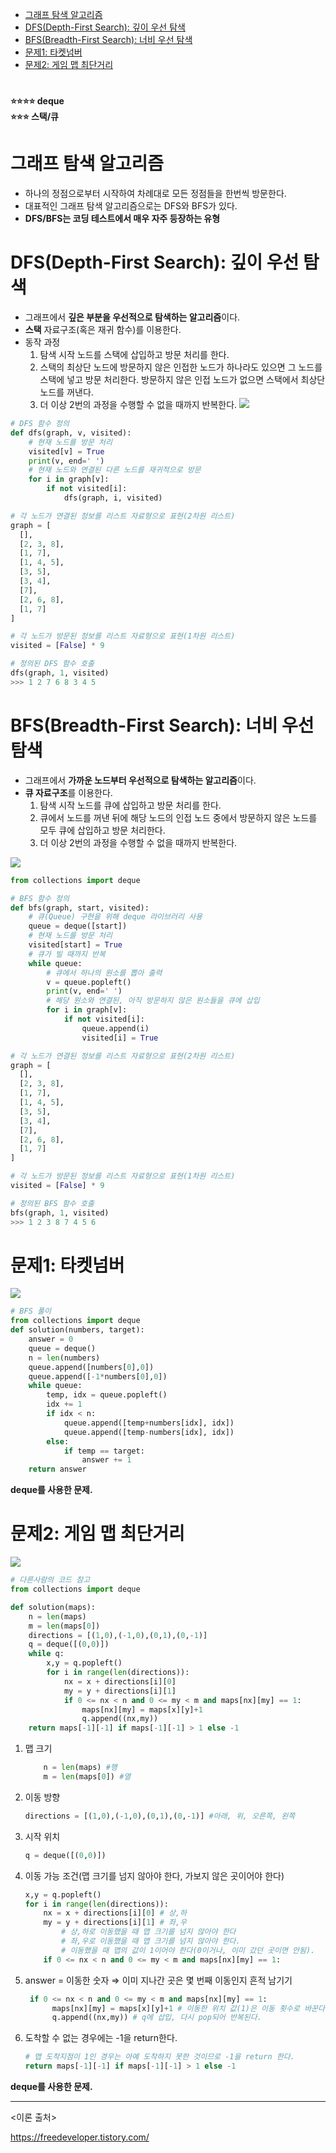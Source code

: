 - [그래프 탐색 알고리즘](#그래프-탐색-알고리즘)
- [DFS(Depth-First Search): 깊이 우선 탐색](#dfsdepth-first-search-깊이-우선-탐색)
- [BFS(Breadth-First Search): 너비 우선 탐색](#bfsbreadth-first-search-너비-우선-탐색)
- [문제1: 타켓넘버](#문제1-타켓넘버)
- [문제2: 게임 맵 최단거리](#문제2-게임-맵-최단거리)

#


**⭐⭐⭐⭐ deque** </br>
**⭐⭐⭐ 스택/큐**

#


# **그래프 탐색 알고리즘**

- 하나의 정점으로부터 시작하여 차례대로 모든 정점들을 한번씩 방문한다.
- 대표적인 그래프 탐색 알고리즘으로는 DFS와 BFS가 있다.
- **DFS/BFS는 코딩 테스트에서 매우 자주 등장하는 유형**

# DFS(Depth-First Search): 깊**이 우선 탐색**

- 그래프에서 **깊은 부분을 우선적으로 탐색하는 알고리즘**이다.
- **스택** 자료구조(혹은 재귀 함수)를 이용한다.
- 동작 과정
    1. 탐색 시작 노드를 스택에 삽입하고 방문 처리를 한다.
    2. 스택의 최상단 노드에 방문하지 않은 인접한 노드가 하나라도 있으면 그 노드를 스택에 넣고 방문 처리한다. 방문하지 않은 인접 노드가 없으면 스택에서 최상단 노드를 꺼낸다.
    3. 더 이상 2번의 과정을 수행할 수 없을 때까지 반복한다.
![](https://velog.velcdn.com/images/miracle-21/post/7ac96789-1d49-408e-b1b0-e59782cc98b1/image.png)


```python
# DFS 함수 정의
def dfs(graph, v, visited):
    # 현재 노드를 방문 처리
    visited[v] = True
    print(v, end=' ')
    # 현재 노드와 연결된 다른 노드를 재귀적으로 방문
    for i in graph[v]:
        if not visited[i]:
            dfs(graph, i, visited)

# 각 노드가 연결된 정보를 리스트 자료형으로 표현(2차원 리스트)
graph = [
  [],
  [2, 3, 8],
  [1, 7],
  [1, 4, 5],
  [3, 5],
  [3, 4],
  [7],
  [2, 6, 8],
  [1, 7]
]

# 각 노드가 방문된 정보를 리스트 자료형으로 표현(1차원 리스트)
visited = [False] * 9

# 정의된 DFS 함수 호출
dfs(graph, 1, visited)
>>> 1 2 7 6 8 3 4 5
```

# BFS(Breadth-First Search): **너비 우선 탐색**

- 그래프에서 **가까운 노드부터 우선적으로 탐색하는 알고리즘**이다.
- **큐 자료구조**를 이용한다.
    1. 탐색 시작 노드를 큐에 삽입하고 방문 처리를 한다.
    2. 큐에서 노드를 꺼낸 뒤에 해당 노드의 인접 노드 중에서 방문하지 않은 노드를 모두 큐에 삽입하고 방문 처리한다.
    3. 더 이상 2번의 과정을 수행할 수 없을 때까지 반복한다.

![](https://velog.velcdn.com/images/miracle-21/post/879a3313-d967-4ae9-bb35-7cced4182557/image.png)

```python
from collections import deque

# BFS 함수 정의
def bfs(graph, start, visited):
    # 큐(Queue) 구현을 위해 deque 라이브러리 사용
    queue = deque([start])
    # 현재 노드를 방문 처리
    visited[start] = True
    # 큐가 빌 때까지 반복
    while queue:
        # 큐에서 하나의 원소를 뽑아 출력
        v = queue.popleft()
        print(v, end=' ')
        # 해당 원소와 연결된, 아직 방문하지 않은 원소들을 큐에 삽입
        for i in graph[v]:
            if not visited[i]:
                queue.append(i)
                visited[i] = True

# 각 노드가 연결된 정보를 리스트 자료형으로 표현(2차원 리스트)
graph = [
  [],
  [2, 3, 8],
  [1, 7],
  [1, 4, 5],
  [3, 5],
  [3, 4],
  [7],
  [2, 6, 8],
  [1, 7]
]

# 각 노드가 방문된 정보를 리스트 자료형으로 표현(1차원 리스트)
visited = [False] * 9

# 정의된 BFS 함수 호출
bfs(graph, 1, visited)
>>> 1 2 3 8 7 4 5 6
```

# 문제1: 타켓넘버

![](https://velog.velcdn.com/images/miracle-21/post/520454a2-2ef8-477e-9d37-c5dbe3732e12/image.png)
```python
# BFS 풀이
from collections import deque
def solution(numbers, target):
    answer = 0
    queue = deque()
    n = len(numbers)
    queue.append([numbers[0],0])
    queue.append([-1*numbers[0],0])
    while queue:
        temp, idx = queue.popleft()
        idx += 1
        if idx < n:
            queue.append([temp+numbers[idx], idx])
            queue.append([temp-numbers[idx], idx])
        else:
            if temp == target:
                answer += 1
    return answer
```

**deque를 사용한 문제.**

# 문제2: 게임 맵 최단거리
![](https://velog.velcdn.com/images/miracle-21/post/d5514d2d-a84b-475c-817a-449e4d166de4/image.png)


```python
# 다른사람의 코드 참고
from collections import deque

def solution(maps):
    n = len(maps)
    m = len(maps[0])
    directions = [(1,0),(-1,0),(0,1),(0,-1)]
    q = deque([(0,0)])
    while q:
        x,y = q.popleft()
        for i in range(len(directions)):
            nx = x + directions[i][0]
            my = y + directions[i][1]
            if 0 <= nx < n and 0 <= my < m and maps[nx][my] == 1:
                maps[nx][my] = maps[x][y]+1
                q.append((nx,my))
    return maps[-1][-1] if maps[-1][-1] > 1 else -1
```

1. 맵 크기
    
    ```python
        n = len(maps) #행
        m = len(maps[0]) #열
    ```
    
2. 이동 방향
    
    ```python
    directions = [(1,0),(-1,0),(0,1),(0,-1)] #아래, 위, 오른쪽, 왼쪽
    ```
    
3. 시작 위치
    
    ```python
    q = deque([(0,0)])
    ```
    
4. 이동 가능 조건(맵 크기를 넘지 않아야 한다, 가보지 않은 곳이어야 한다)
    
    ```python
    x,y = q.popleft()
    for i in range(len(directions)):
        nx = x + directions[i][0] # 상,하
        my = y + directions[i][1] # 좌,우
    		# 상,하로 이동했을 때 맵 크기를 넘지 않아야 한다
    		# 좌,우로 이동했을 때 맵 크기를 넘지 않아야 한다.
    		# 이동했을 때 맵의 값이 1이어야 한다(0이거나, 이미 갔던 곳이면 안됨).
        if 0 <= nx < n and 0 <= my < m and maps[nx][my] == 1:
    ```
    
5. answer = 이동한 숫자 ⇒ 이미 지나간 곳은 몇 번째 이동인지 흔적 남기기
    
    ```python
     if 0 <= nx < n and 0 <= my < m and maps[nx][my] == 1:
          maps[nx][my] = maps[x][y]+1 # 이동한 위치 값(1)은 이동 횟수로 바꾼다.
          q.append((nx,my)) # q에 삽입, 다시 pop되어 반복된다.
    ```
    
6. 도착할 수 없는 경우에는 -1을 return한다.
    
    ```python
    # 맵 도착지점이 1인 경우는 아예 도착하지 못한 것이므로 -1을 return 한다.
    return maps[-1][-1] if maps[-1][-1] > 1 else -1
    ```
**deque를 사용한 문제.**


---
<이론 출처>

https://freedeveloper.tistory.com/